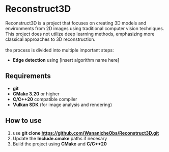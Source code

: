 # Reconstruct3D
Reconstruct3D is a project that focuses on creating 3D models and environments from 2D images using traditional computer vision techniques. This project does not utilize deep learning methods, emphasizing more classical approaches to 3D reconstruction.
<br>
<br>
the process is divided into multiple important steps:
- **Edge detection** using [insert algorithm name here]

## Requirements
- **git**
- **CMake 3.20** or higher
- **C/C++20** compatible compiler
- **Vulkan SDK** (for image analysis and rendering)

## How to use
1. use **git clone https://github.com/WananicheObs/Reconstruct3D.git**
2. Update the **Include.cmake** paths if necesary
3. Build the project using **CMake** and **C/C++20**